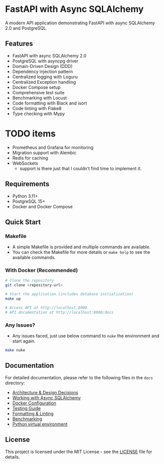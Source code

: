 # FastAPI with Async SQLAlchemy

A modern API application demonstrating FastAPI with async SQLAlchemy 2.0 and PostgreSQL.

## Features

- FastAPI with async SQLAlchemy 2.0
- PostgreSQL with asyncpg driver
- Domain-Driven Design (DDD)
- Dependency injection pattern
- Centralized logging with Loguru
- Centralized Exception handling
- Docker Compose setup
- Comprehensive test suite
- Benchmarking with Locust
- Code formatting with Black and isort
- Code linting with Flake8
- Type checking with Mypy

# TODO items

- Prometheus and Grafana for monitoring
- Migration support with Alembic
- Redis for caching
- WebSockets
  - support is there just that I couldn't find time to implement it.

## Requirements

- Python 3.11+
- PostgreSQL 15+
- Docker and Docker Compose

## Quick Start

### Makefile

- A simple Makefile is provided and multiple commands are available.
- You can check the Makefile for more details or `make help` to see the available commands.

### With Docker (Recommended)

```bash
# Clone the repository
git clone <repository-url>

# Start the application (includes database initialization)
make up

# Access API at http://localhost:8000
# API documentation at http://localhost:8000/docs
```

### Any Issues?

- Any issues faced, just use below command to `nuke` the environment and start again.

```bash
make nuke
```

## Documentation

For detailed documentation, please refer to the following files in the `docs` directory:

- [Architecture & Design Decisions](docs/01-architecture.md)
- [Working with Async SQLAlchemy](docs/02-sqlalchemy.md)
- [Docker Configuration](docs/03-docker.md)
- [Testing Guide](docs/04-testing.md)
- [Formatting & Linting](docs/05-formatting.md)
- [Benchmarking](docs/06-benchmarking.md)
- [Python virtual environment](docs/07-venv.md)

## License

This project is licensed under the MIT License - see the [LICENSE](LICENSE) file for details.

